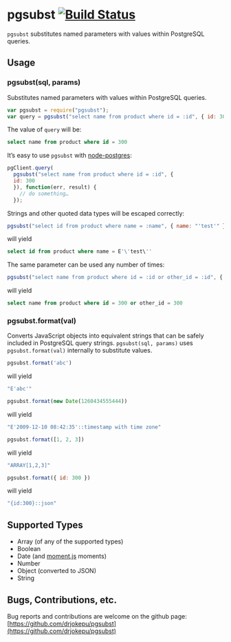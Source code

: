 # pgsubst [![Build Status](https://travis-ci.org/drjokepu/pgsubst.png?branch=master)](https://travis-ci.org/drjokepu/pgsubst)
`pgsubst` substitutes named parameters with values within PostgreSQL queries.

## Usage
### pgsubst(sql, params)
Substitutes named parameters with values within PostgreSQL queries.

```JavaScript
var pgsubst = require("pgsubst");
var query = pgsubst("select name from product where id = :id", { id: 300 });
```

The value of `query` will be:
```SQL
select name from product where id = 300
```

It’s easy to use `pgsubst` with [node-postgres](https://github.com/brianc/node-postgres):
```JavaScript
pgClient.query(
  pgsubst("select name from product where id = :id", {
  id: 300
  }), function(err, result) {
    // do something…
  });
```

Strings and other quoted data types will be escaped correctly:
```JavaScript
pgsubst("select id from product where name = :name", { name: "'test'" });
```
will yield
```SQL
select id from product where name = E'\'test\''
```

The same parameter can be used any number of times:
```JavaScript
pgsubst("select name from product where id = :id or other_id = :id", { id: 300 });
```
will yield
```SQL
select name from product where id = 300 or other_id = 300
```

### pgsubst.format(val)
Converts JavaScript objects into equivalent strings that can be safely included in PostgreSQL query strings. `pgsubst(sql, params)` uses `pgsubst.format(val)` internally to substitute values.

```JavaScript
pgsubst.format('abc')
```
will yield
```JavaScript
"E'abc'"
```

```JavaScript
pgsubst.format(new Date(1260434555444))
```
will yield
```JavaScript
"E'2009-12-10 08:42:35'::timestamp with time zone"
```

```JavaScript
pgsubst.format([1, 2, 3])
```
will yield
```JavaScript
"ARRAY[1,2,3]"
```

```JavaScript
pgsubst.format({ id: 300 })
```
will yield
```JavaScript
"{id:300}::json"
```

## Supported Types

* Array (of any of the supported types)
* Boolean
* Date (and [moment.js](http://momentjs.com) moments)
* Number
* Object (converted to JSON)
* String

## Bugs, Contributions, etc.

Bug reports and contributions are welcome on the github page: [https://github.com/drjokepu/pgsubst](https://github.com/drjokepu/pgsubst)